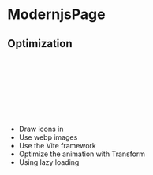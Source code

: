 # ModernjsPage

## Optimization

+ Draw icons in <svg>
+ Use webp images
+ Use the Vite framework
+ Optimize the animation with Transform
+ Using lazy loading